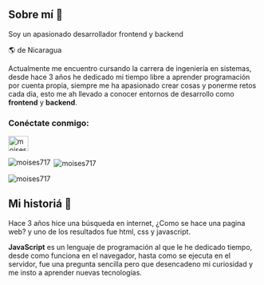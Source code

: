 ## Sobre mí :ledger:

<p>Soy un apasionado desarrollador frontend y backend </p>

:earth_americas: de Nicaragua

Actualmente me encuentro cursando la carrera de ingeniería en sistemas, desde hace 3 años he dedicado mi tiempo libre a aprender programación por cuenta propia, siempre me ha apasionado crear cosas y ponerme retos cada dia, esto me ah llevado a conocer entornos de desarrollo como **frontend** y **backend**.

<h3 align="left">Conéctate conmigo:</h3>
<p align="left">
<a href="https://linkedin.com/in/moises-barillas" target="blank"><img align="center" src="https://raw.githubusercontent.com/rahuldkjain/github-profile-readme-generator/master/src/images/icons/Social/linked-in-alt.svg" alt="moises-barillas" height="30" width="40" /></a>
</p>

<p><img align="left" src="https://github-readme-stats.vercel.app/api/top-langs?username=moises717&show_icons=true&locale=en&layout=compact" alt="moises717" /></p>

<p>&nbsp;<img align="center" src="https://github-readme-stats.vercel.app/api?username=moises717&show_icons=true&locale=en" alt="moises717" /></p>

<p><img align="center" src="https://github-readme-streak-stats.herokuapp.com/?user=moises717&" alt="moises717" /></p>

## Mi historiá :memo:

Hace 3 años hice una búsqueda en internet, ¿Como se hace una pagina web? y uno de los resultados fue html, css y javascript.

**JavaScript** es un lenguaje de programación al que le he dedicado tiempo, desde como funciona en el navegador, hasta como se ejecuta en el servidor, fue una pregunta sencilla pero que desencadeno mi curiosidad y me insto a aprender nuevas tecnologías.
